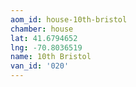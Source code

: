 ```yaml
---
aom_id: house-10th-bristol
chamber: house
lat: 41.6794652
lng: -70.8036519
name: 10th Bristol
van_id: '020'
---
```

